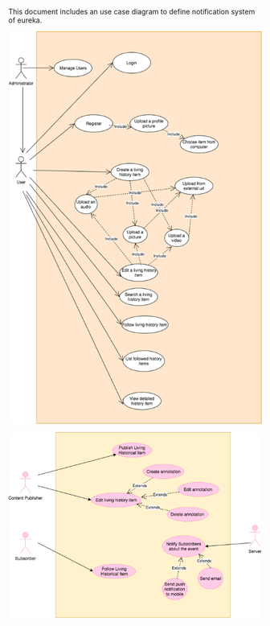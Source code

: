 This document includes an use case diagram to define notification system of eureka.

![Use case diagram](https://github.com/SWE574-Nerds/friendly-eureka/blob/master/design/usecasediagrams/UseCaseDiagramEureka.png)

![Use case diagram](https://github.com/SWE574-Nerds/friendly-eureka/blob/master/design/usecasediagrams/NotificationDiagramEureka.png?raw=true)
